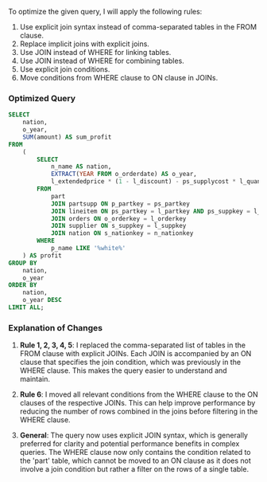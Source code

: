 To optimize the given query, I will apply the following rules:

1. Use explicit join syntax instead of comma-separated tables in the FROM clause.
2. Replace implicit joins with explicit joins.
3. Use JOIN instead of WHERE for linking tables.
4. Use JOIN instead of WHERE for combining tables.
5. Use explicit join conditions.
6. Move conditions from WHERE clause to ON clause in JOINs.

### Optimized Query

```sql
SELECT 
    nation, 
    o_year, 
    SUM(amount) AS sum_profit 
FROM 
    (
        SELECT 
            n_name AS nation, 
            EXTRACT(YEAR FROM o_orderdate) AS o_year, 
            l_extendedprice * (1 - l_discount) - ps_supplycost * l_quantity AS amount 
        FROM 
            part
            JOIN partsupp ON p_partkey = ps_partkey
            JOIN lineitem ON ps_partkey = l_partkey AND ps_suppkey = l_suppkey AND l_partkey = p_partkey
            JOIN orders ON o_orderkey = l_orderkey
            JOIN supplier ON s_suppkey = l_suppkey
            JOIN nation ON s_nationkey = n_nationkey
        WHERE 
            p_name LIKE '%white%'
    ) AS profit 
GROUP BY 
    nation, 
    o_year 
ORDER BY 
    nation, 
    o_year DESC 
LIMIT ALL;
```

### Explanation of Changes

1. **Rule 1, 2, 3, 4, 5**: I replaced the comma-separated list of tables in the FROM clause with explicit JOINs. Each JOIN is accompanied by an ON clause that specifies the join condition, which was previously in the WHERE clause. This makes the query easier to understand and maintain.

2. **Rule 6**: I moved all relevant conditions from the WHERE clause to the ON clauses of the respective JOINs. This can help improve performance by reducing the number of rows combined in the joins before filtering in the WHERE clause.

3. **General**: The query now uses explicit JOIN syntax, which is generally preferred for clarity and potential performance benefits in complex queries. The WHERE clause now only contains the condition related to the 'part' table, which cannot be moved to an ON clause as it does not involve a join condition but rather a filter on the rows of a single table.